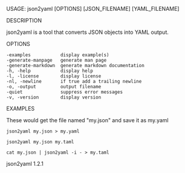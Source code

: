 
USAGE: json2yaml [OPTIONS] [JSON_FILENAME] [YAML_FILENAME]

DESCRIPTION

json2yaml is a tool that converts JSON objects into YAML output.

OPTIONS

    -examples           display example(s)
    -generate-manpage   generate man page
    -generate-markdown  generate markdown documentation
    -h, -help           display help
    -l, -license        display license
    -nl, -newline       if true add a trailing newline
    -o, -output         output filename
    -quiet              suppress error messages
    -v, -version        display version


EXAMPLES

These would get the file named "my.json" and save it as my.yaml

    json2yaml my.json > my.yaml

	json2yaml my.json my.taml

	cat my.json | json2yaml -i - > my.taml

json2yaml 1.2.1
